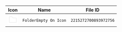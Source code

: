 | Icon | Name | File ID |
| ---  | ---  | ---     |
| ![](FolderEmpty%20On%20Icon.png) | `FolderEmpty On Icon` | `2215272700893972756` |
